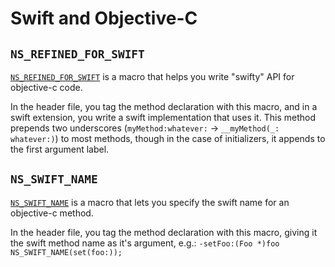 # Swift and Objective-C

## `NS_REFINED_FOR_SWIFT`

[`NS_REFINED_FOR_SWIFT`](https://developer.apple.com/documentation/swift/objective-c_and_c_code_customization/improving_objective-c_api_declarations_for_swift) is a macro that helps you write "swifty" API for objective-c code.

In the header file, you tag the method declaration with this macro, and in a swift extension, you write a swift implementation that uses it. This method prepends two underscores (`myMethod:whatever:` -> `__myMethod(_: whatever:)`) to most methods, though in the case of initializers, it appends to the first argument label.

## `NS_SWIFT_NAME`

[`NS_SWIFT_NAME`](https://developer.apple.com/documentation/swift/objective-c_and_c_code_customization/renaming_objective-c_apis_for_swift) is a macro that lets you specify the swift name for an objective-c method.

In the header file, you tag the method declaration with this macro, giving it the swift method name as it's argument, e.g.: `-setFoo:(Foo *)foo NS_SWIFT_NAME(set(foo:));`
